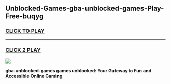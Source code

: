 
## Unblocked-Games-gba-unblocked-games-Play-Free-buqyg
<h3>
<a href="https://premium76.site?title=gba-unblocked-games&ref=20A">CLICK TO PLAY</a></h3>
<hr>

<h3>
<a href="https://premium76.site?title=gba-unblocked-games&ref=20A">CLICK 2 PLAY</a>
  
</h3>

<a href="https://premium76.site?title=gba-unblocked-games&ref=20A"><img src="https://clearcache.store/games.png"></a>


**gba-unblocked-games games unblocked: Your Gateway to Fun and Accessible Online Gaming**
